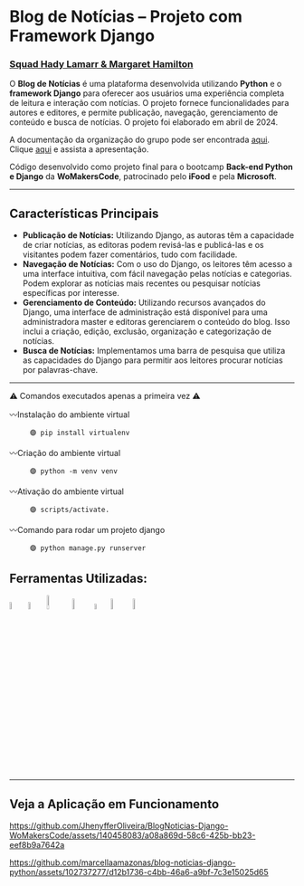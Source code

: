 # Blog de Notícias – Projeto com Framework Django
### [Squad Hady Lamarr & Margaret Hamilton](https://github.com/Hedy-Lamarr-e-Margaret-Hamilton)

O **Blog de Notícias** é uma plataforma desenvolvida utilizando **Python** e o **framework Django** para oferecer aos usuários uma experiência completa de leitura e interação com notícias. O projeto fornece funcionalidades para autores e editores, e permite publicação, navegação, gerenciamento de conteúdo e busca de notícias. O projeto foi elaborado em abril de 2024.

A documentação da organização do grupo pode ser encontrada [aqui](https://docs.google.com/document/d/1lIIk6zF5jKVBLpP89OXqIScTDsRCjyLqBIv6435GKlA/edit). Clique [aqui](https://www.canva.com/design/DAGBw5oO2-k/83OCW3v4koj8nORli-Hneg/edit?utm_content=DAGBw5oO2-k&utm_campaign=designshare&utm_medium=link2&utm_source=sharebutton) e assista a apresentação.

Código desenvolvido como projeto final para o bootcamp **Back-end Python e Django** da **WoMakersCode**, patrocinado pelo **iFood** e pela **Microsoft**.

---

## Características Principais

+ **Publicação de Notícias:** Utilizando Django, as autoras têm a capacidade de criar notícias, as editoras podem revisá-las e publicá-las e os visitantes podem fazer comentários, tudo com facilidade.
+ **Navegação de Notícias:** Com o uso do Django, os leitores têm acesso a uma interface intuitiva, com fácil navegação pelas notícias e categorias. Podem explorar as notícias mais recentes ou pesquisar notícias específicas por interesse.
+ **Gerenciamento de Conteúdo:** Utilizando recursos avançados do Django, uma interface de administração está disponível para uma administradora master e editoras gerenciarem o conteúdo do blog. Isso inclui a criação, edição, exclusão, organização e categorização de notícias.
+ **Busca de Notícias:** Implementamos uma barra de pesquisa que utiliza as capacidades do Django para permitir aos leitores procurar notícias por palavras-chave.

---

⚠ Comandos executados apenas a primeira vez ⚠

〰Instalação do ambiente virtual

         🟣 pip install virtualenv
   
〰Criação do ambiente virtual

         🟣 python -m venv venv   

〰Ativação do ambiente virtual
  
         🟣 scripts/activate.

〰Comando para rodar um projeto django

         🟣 python manage.py runserver


## Ferramentas Utilizadas:

<img src= "https://s3.dualstack.us-east-2.amazonaws.com/pythondotorg-assets/media/files/python-logo-only.svg" width="5.8%"/> <img src= "https://static-00.iconduck.com/assets.00/django-icon-1606x2048-lwmw1z73.png" width="5.8%"/> <img src= "https://upload.wikimedia.org/wikipedia/commons/b/b2/Bootstrap_logo.svg" width="8%"/> <img src= "https://upload.wikimedia.org/wikipedia/commons/6/61/HTML5_logo_and_wordmark.svg" width="7%"/> <img src= "https://upload.wikimedia.org/wikipedia/commons/d/d5/CSS3_logo_and_wordmark.svg" width="5%"/> <img src= "https://upload.wikimedia.org/wikipedia/commons/c/c2/GitHub_Invertocat_Logo.svg" width="7%"/> <img src= "https://upload.wikimedia.org/wikipedia/commons/9/97/Sqlite-square-icon.svg" width="7%"/>

---

## Veja a Aplicação em Funcionamento

https://github.com/JhenyfferOliveira/BlogNoticias-Django-WoMakersCode/assets/140458083/a08a869d-58c6-425b-bb23-eef8b9a7642a





https://github.com/marcellaamazonas/blog-noticias-django-python/assets/102737277/d12b1736-c4bb-46a6-a9bf-7c3e15025d65


